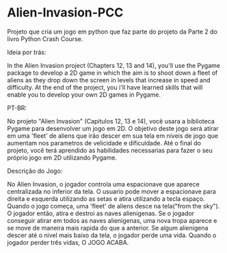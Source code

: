 # Alien-Invasion-PCC
 Projeto que cria um jogo em python que faz parte do projeto da Parte 2 do livro Python Crash Course. 

Ideia por trás:

 In the Alien Invasion project (Chapters 12, 13 and 14), you'll use the Pygame package to develop a 2D game in which the aim is to shoot down a fleet of aliens as they drop down the screen in levels that increase in speed and difficulty. At the end of the project, you i'll have learned skills that will enable you to develop your own 2D games in Pygame.


 PT-BR:

 No projeto "Alien Invasion" (Capitulos 12, 13 e 14), você usara a biblioteca Pygame para desenvolver um jogo em 2D. O objetivo deste jogo será atirar em uma 'fleet' de aliens que irão descer em sua tela em niveis de jogo que aumentam nos parametros de velicidade e dificuldade. Até o final do projeto, você terá aprendido as habilidades necessarias para fazer o seu próprio jogo em 2D utilizando Pygame.

Descrição do Jogo:

No Alien Invasion, o jogador controla uma espacionave que aparece centralizada no inferior da tela. O usuario pode mover a espacionave para direita e esquerda utilizando as setas e atira utilizando a tecla espaço. Quando o jogo começa, uma 'fleet' de aliens desce na tela("from the sky"). O jogador então, atira e destroi as naves alienigenas. Se o jogador conseguir atirar em todos as naves alienigenas, uma nova tropa aparece e se move de maneira mais rapida do que a anterior. Se algum alienigena descer até o nivel mais baixo da tela, o jogador perde uma vida. Quando o jogador perder três vidas, O JOGO ACABA.
 

